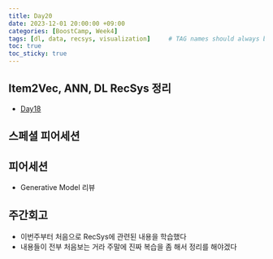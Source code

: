 ```yaml
---
title: Day20
date: 2023-12-01 20:00:00 +09:00
categories: [BoostCamp, Week4]
tags: [dl, data, recsys, visualization]     # TAG names should always be lowercase
toc: true
toc_sticky: true
---
```


## Item2Vec, ANN, DL RecSys 정리
- [Day18](https://lostdesire.github.io/posts/Day18/)

## 스페셜 피어세션

## 피어세션
- Generative Model 리뷰

## 주간회고
- 이번주부터 처음으로 RecSys에 관련된 내용을 학습했다
- 내용들이 전부 처음보는 거라 주말에 진짜 복습을 좀 해서 정리를 해야겠다
